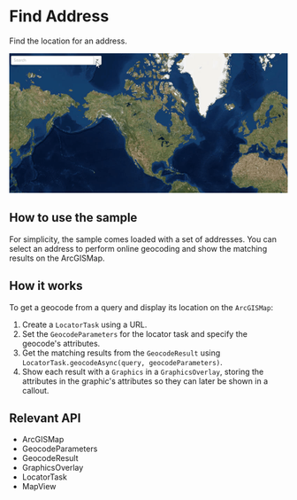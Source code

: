 # Find Address

Find the location for an address.

![](FindAddress.gif)

## How to use the sample

For simplicity, the sample comes loaded with a set of addresses. You can select an address to perform online geocoding and show the matching results on the ArcGISMap.

## How it works

To get a geocode from a query and display its location on the `ArcGISMap`:

1. Create a `LocatorTask` using a URL.
2. Set the `GeocodeParameters` for the locator task and specify the geocode's attributes.
3. Get the matching results from the `GeocodeResult` using `LocatorTask.geocodeAsync(query, geocodeParameters)`.
4. Show each result with a `Graphics` in a `GraphicsOverlay`, storing the attributes in the graphic's attributes so they can later be shown in a callout.

## Relevant API

* ArcGISMap
* GeocodeParameters
* GeocodeResult
* GraphicsOverlay
* LocatorTask
* MapView
